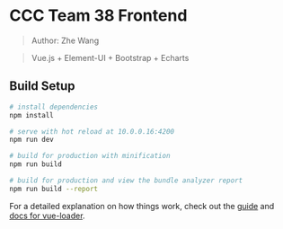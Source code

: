 # CCC Team 38 Frontend

> Author: Zhe Wang

> Vue.js + Element-UI + Bootstrap + Echarts

## Build Setup

``` bash
# install dependencies
npm install

# serve with hot reload at 10.0.0.16:4200
npm run dev

# build for production with minification
npm run build

# build for production and view the bundle analyzer report
npm run build --report
```

For a detailed explanation on how things work, check out the [guide](http://vuejs-templates.github.io/webpack/) and [docs for vue-loader](http://vuejs.github.io/vue-loader).
